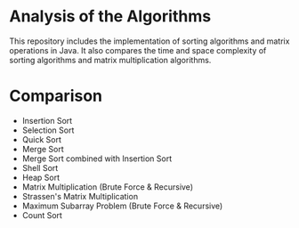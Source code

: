 # Analysis of the Algorithms
This repository includes the implementation of sorting algorithms and matrix operations in Java. It also compares the time and space complexity of sorting algorithms and matrix multiplication algorithms.

# Comparison
- Insertion Sort
- Selection Sort
- Quick Sort
- Merge Sort
- Merge Sort combined with Insertion Sort
- Shell Sort
- Heap Sort
- Matrix Multiplication (Brute Force & Recursive)
- Strassen's Matrix Multiplication
- Maximum Subarray Problem (Brute Force & Recursive)
- Count Sort
